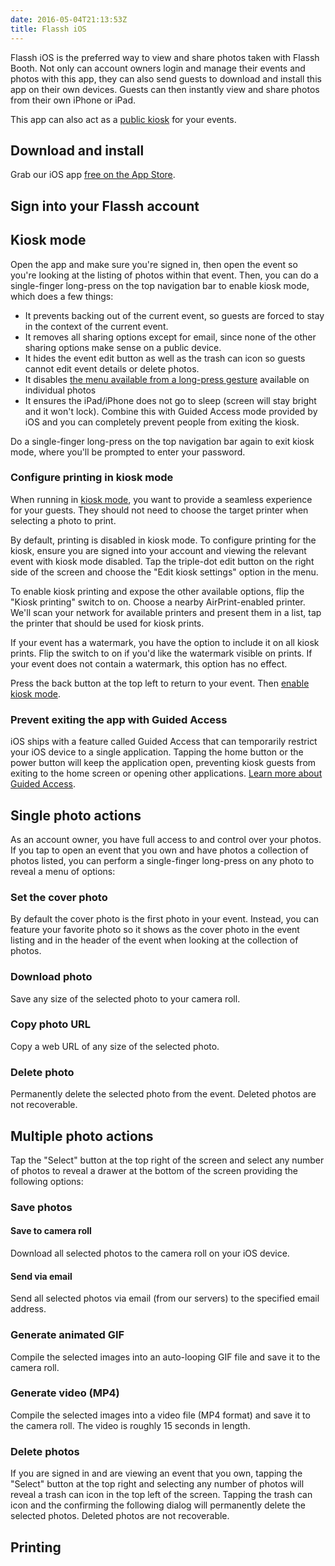 ```yaml
---
date: 2016-05-04T21:13:53Z
title: Flassh iOS
---
```


Flassh iOS is the preferred way to view and share photos taken with Flassh Booth. Not only can account owners login and manage their events and photos with this app, they can also send guests to download and install this app on their own devices. Guests can then instantly view and share photos from their own iPhone or iPad.

This app can also act as a [public kiosk](#kiosk-mode) for your events.

## Download and install

Grab our iOS app [free on the App Store](https://itunes.apple.com/us/app/flassh/id997489106?mt=8).

## Sign into your Flassh account

## Kiosk mode

Open the app and make sure you're signed in, then open the event so you're looking at the listing of photos within that event. Then, you can do a single-finger long-press on the top navigation bar to enable kiosk mode, which does a few things:

- It prevents backing out of the current event, so guests are forced to stay in the context of the current event.
- It removes all sharing options except for email, since none of the other sharing options make sense on a public device.
- It hides the event edit button as well as the trash can icon so guests cannot edit event details or delete photos.
- It disables [the menu available from a long-press gesture](#single-photo-actions) available on individual photos
- It ensures the iPad/iPhone does not go to sleep (screen will stay bright and it won't lock). Combine this with Guided Access mode provided by iOS and you can completely prevent people from exiting the kiosk.

Do a single-finger long-press on the top navigation bar again to exit kiosk mode, where you'll be prompted to enter your password.

### Configure printing in kiosk mode

When running in [kiosk mode](#kiosk-mode), you want to provide a seamless experience for your guests. They should not need to choose the target printer when selecting a photo to print.

By default, printing is disabled in kiosk mode. To configure printing for the kiosk, ensure you are signed into your account and viewing the relevant event with kiosk mode disabled. Tap the triple-dot edit button on the right side of the screen and choose the "Edit kiosk settings" option in the menu.

To enable kiosk printing and expose the other available options, flip the "Kiosk printing" switch to on. Choose a nearby AirPrint-enabled printer. We'll scan your network for available printers and present them in a list, tap the printer that should be used for kiosk prints.

If your event has a watermark, you have the option to include it on all kiosk prints. Flip the switch to on if you'd like the watermark visible on prints. If your event does not contain a watermark, this option has no effect.

Press the back button at the top left to return to your event. Then [enable kiosk mode](#kiosk-mode).

### Prevent exiting the app with Guided Access

iOS ships with a feature called Guided Access that can temporarily restrict your iOS device to a single application. Tapping the home button or the power button will keep the application open, preventing kiosk guests from exiting to the home screen or opening other applications. [Learn more about Guided Access](https://support.apple.com/en-us/HT202612).

## Single photo actions

As an account owner, you have full access to and control over your photos. If you tap to open an event that you own and have photos a collection of photos listed, you can perform a single-finger long-press on any photo to reveal a menu of options:

### Set the cover photo

By default the cover photo is the first photo in your event. Instead, you can feature your favorite photo so it shows as the cover photo in the event listing and in the header of the event when looking at the collection of photos.

### Download photo

Save any size of the selected photo to your camera roll.

### Copy photo URL

Copy a web URL of any size of the selected photo.

### Delete photo

Permanently delete the selected photo from the event. Deleted photos are not recoverable.

## Multiple photo actions

Tap the "Select" button at the top right of the screen and select any number of photos to reveal a drawer at the bottom of the screen providing the following options:

### Save photos

#### Save to camera roll

Download all selected photos to the camera roll on your iOS device.

#### Send via email

Send all selected photos via email (from our servers) to the specified email address.

### Generate animated GIF

Compile the selected images into an auto-looping GIF file and save it to the camera roll.

### Generate video (MP4)

Compile the selected images into a video file (MP4 format) and save it to the camera roll. The video is roughly 15 seconds in length.

### Delete photos

If you are signed in and are viewing an event that you own, tapping the "Select" button at the top right and selecting any number of photos will reveal a trash can icon in the top left of the screen. Tapping the trash can icon and the confirming the following dialog will permanently delete the selected photos. Deleted photos are not recoverable.

## Printing
